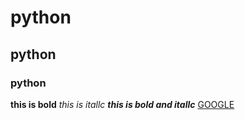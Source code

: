 # python
## python
### python
**this is bold**
*this is itallc*
***this is bold and itallc***
[GOOGLE](www.google.com)